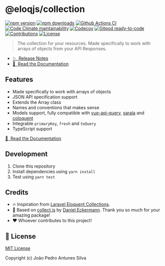 # @eloqjs/collection

[![npm version][npm-version-src]][npm-version-href]
[![npm downloads][npm-downloads-src]][npm-downloads-href]
[![Github Actions CI][github-actions-ci-src]][github-actions-ci-href]
[![Code Climate maintainability][code-climate-maintainability-src]][code-climate-maintainability-href]
[![Codecov][codecov-src]][codecov-href]
[![Gitpod ready-to-code][gitpod-src]][gitpod-href]
[![Contributions][contributions-src]][contributions-href]
[![License][license-src]][license-href]

> The collection for your resources. Made specifically to work with arrays of objects from your API Responses.

- [✨ &nbsp;Release Notes](https://collection.eloqjs.com/releases)
- [📖 &nbsp;Read the Documentation](https://collection.eloqjs.com)

## Features

- Made specifically to work with arrays of objects
- JSON API specification support
- Extends the Array class
- Names and conventions that makes sense
- Models support, fully compatible with [vue-api-query](https://github.com/robsontenorio/vue-api-query), 
  [sarala](https://github.com/milroyfraser/sarala/) and [coloquent](https://github.com/DavidDuwaer/Coloquent)
- Integrable `primaryKey`, `fresh` and `toQuery`
- TypeScript support

[📖 &nbsp;Read the Documentation](https://collection.eloqjs.com)

## Development

1. Clone this repository
2. Install dependencies using `yarn install`
3. Test using `yarn test`

## Credits

- 🔥 Inspiration from [Laravel Eloquent Collections](https://laravel.com/docs/eloquent-collections).
- 💎 Based on [collect.js](https://github.com/ecrmnn/collect.js) by [Daniel Eckermann](https://github.com/ecrmnn). 
  Thank you so much for your amazing package!
- ❤️ Whoever contributes to this project!

## 📑 License

[MIT License](https://github.com/eloqjs/collection/blob/dev/LICENSE.md)

Copyright (c) João Pedro Antunes Silva

<!-- Badges -->

[npm-version-src]: https://img.shields.io/npm/v/@eloqjs/collection/latest.svg?logo=npm&style=flat-square
[npm-version-href]: https://npmjs.com/package/@eloqjs/collection

[npm-downloads-src]: https://img.shields.io/npm/dt/@eloqjs/collection.svg?logo=npm&style=flat-square
[npm-downloads-href]: https://npmjs.com/package/@eloqjs/collection

[github-actions-ci-src]: https://img.shields.io/github/workflow/status/eloqjs/collection/Test%20and%20Release?label=actions&logo=github&style=flat-square
[github-actions-ci-href]: https://github.com/eloqjs/collection/actions?query=workflow%3ATest%20and%20Release

[code-climate-maintainability-src]: https://img.shields.io/codeclimate/maintainability/eloqjs/collection?logo=code-climate&style=flat-square
[code-climate-maintainability-href]: https://codeclimate.com/github/eloqjs/collection/maintainability

[codecov-src]: https://img.shields.io/codecov/c/github/eloqjs/collection.svg?logo=codecov&style=flat-square
[codecov-href]: https://codecov.io/gh/eloqjs/collection

[gitpod-src]: https://img.shields.io/badge/Gitpod-ready--to--code-blue?logo=gitpod&style=flat-square
[gitpod-href]: https://gitpod.io/#https://github.com/eloqjs/collection

[contributions-src]: https://img.shields.io/badge/contributions-welcome-brightgreen.svg?style=flat-square
[contributions-href]: https://github.com/eloqjs/collection/issues

[license-src]: https://img.shields.io/github/license/eloqjs/collection?style=flat-square
[license-href]: https://github.com/eloqjs/collection/blob/dev/LICENSE.md

